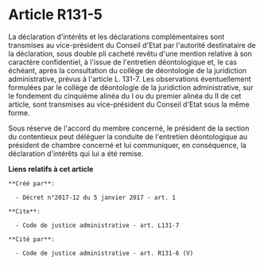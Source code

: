 # Article R131-5

La déclaration d'intérêts et les déclarations complémentaires sont transmises au vice-président du Conseil d'Etat par
l'autorité destinataire de la déclaration, sous double pli cacheté revêtu d'une mention relative à son caractère
confidentiel, à l'issue de l'entretien déontologique et, le cas échéant, après la consultation du collège de déontologie de
la juridiction administrative, prévus à l'article L. 131-7. Les observations éventuellement formulées par le collège de
déontologie de la juridiction administrative, sur le fondement du cinquième alinéa du I ou du premier alinéa du II de cet
article, sont transmises au vice-président du Conseil d'Etat sous la même forme. 

Sous réserve de l'accord du membre concerné, le président de la section du contentieux peut déléguer la conduite de
l'entretien déontologique au président de chambre concerné et lui communiquer, en conséquence, la déclaration d'intérêts qui
lui a été remise.

**Liens relatifs à cet article**

	**Créé par**:

	  - Décret n°2017-12 du 5 janvier 2017 - art. 1

	**Cite**:

	  - Code de justice administrative - art. L131-7

	**Cité par**:

	  - Code de justice administrative - art. R131-6 (V)
